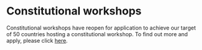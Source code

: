 # Constitutional workshops

Constitutional workshops have reopen for application to achieve our target of 50 countries hosting a constitutional workshop. To find out more and apply, please click [here](https://www.intersectmbo.org/news/making-cardanos-constitution-even-more-global).
